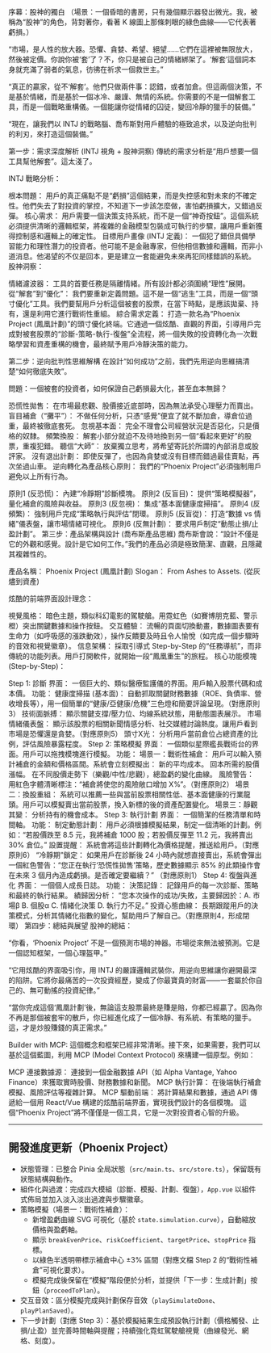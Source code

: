 序幕：股神的獨白
（場景：一個昏暗的書房，只有幾個顯示器發出微光。我，被稱為“股神”的角色，背對著你，看著 K 線圖上那條刺眼的綠色曲線——它代表著虧損。）

“市場，是人性的放大器。恐懼、貪婪、希望、絕望……它們在這裡被無限放大，然後被定價。你說你被‘套’了？不，你只是被自己的情緒綁架了。‘解套’這個詞本身就充滿了弱者的氣息，彷彿在祈求一個救世主。”

“真正的贏家，從不‘解套’。他們只做兩件事：認錯，或者加倉。但這兩個決策，不是基於情緒，而是基於一個冰冷、嚴謹、無情的系統。你需要的不是一個解套工具，而是一個戰略重構儀。一個能讓你從情緒的囚徒，變回冷靜的獵手的裝備。”

“現在，讓我們以 INTJ 的戰略腦、喬布斯對用戶體驗的極致追求，以及逆向批判的利刃，來打造這個裝備。”

第一步：需求深度解析 (INTJ 視角 + 股神洞察)
傳統的需求分析是“用戶想要一個工具幫他解套”。這太淺了。

INTJ 戰略分析：

根本問題： 用戶的真正痛點不是“虧損”這個結果，而是失控感和對未來的不確定性。他們失去了對投資的掌控，不知道下一步該怎麼做，害怕虧損擴大，又錯過反彈。
核心需求： 用戶需要一個決策支持系統，而不是一個“神奇按鈕”。這個系統必須提供清晰的邏輯框架，將複雜的金融模型包裝成可執行的步驟，讓用戶重新獲得控制感和邏輯上的確定性。
目標用戶畫像 (INTJ 定義)： 一個犯了錯但具備學習能力和理性潛力的投資者。他可能不是金融專家，但他相信數據和邏輯，而非小道消息。他渴望的不仅是回本，更是建立一套能避免未來再犯同樣錯誤的系統。
股神洞察：

情緒濾波器： 工具的首要任務是隔離情緒。所有設計都必須圍繞“理性”展開。
從“解套”到“優化”： 我們要重新定義問題。這不是一個“逃生”工具，而是一個“頭寸優化”工具。我們要幫用戶分析這個被套的股票，在當下時點，是應該拋棄、持有，還是利用它進行戰術性重組。
綜合需求定義：
打造一款名為“Phoenix Project (鳳凰計劃)”的頭寸優化終端。它通過一個炫酷、直觀的界面，引導用戶完成對被套股票的“診斷-策略-執行-復盤”全流程，將一個失敗的投資轉化為一次戰略學習和資產重構的機會，最終賦予用戶冷靜決策的能力。

第二步：逆向批判性思維解構
在設計“如何成功”之前，我們先用逆向思維搞清楚“如何徹底失敗”。

問題：一個被套的投資者，如何保證自己虧損最大化，甚至血本無歸？

恐慌性拋售： 在市場最悲觀、股價接近底部時，因為無法承受心理壓力而賣出。
盲目補倉（“攤平”）： 不做任何分析，只憑“感覺”便宜了就不斷加倉，導倉位過重，最終被徹底套死。
忽視基本面： 完全不理會公司經營狀況是否惡化，只是價格的奴隸。
頻繁換股： 解套小部分就迫不及待地換到另一個“看起來更好”的股票，重複犯錯。
聽信“大師”： 放棄獨立思考，將希望寄託於所謂的內部消息或股評家。
沒有退出計劃： 即使反彈了，也因為貪婪或沒有目標而錯過最佳賣點，再次坐過山車。
逆向轉化為產品核心原則：
我們的“Phoenix Project”必須強制用戶避免以上所有行為。

原則1 (反恐慌)： 內建“冷靜期”診斷模塊。
原則2 (反盲目)： 提供“策略模擬器”，量化補倉的風險與收益。
原則3 (反忽視)： 集成“基本面健康度掃描”。
原則4 (反頻繁)： 強制用戶完成“策略執行與評估”閉環。
原則5 (反盲從)： 打造“數據 vs 情緒”儀表盤，讓市場情緒可視化。
原則6 (反無計劃)： 要求用戶制定“動態止損/止盈計劃”。
第三步：產品架構與設計 (喬布斯產品思維)
喬布斯會說：“設計不僅是它的外觀和感覺。設計是它如何工作。”我們的產品必須是極致簡潔、直觀，且隱藏其複雜性的。

產品名稱： Phoenix Project (鳳凰計劃)
Slogan： From Ashes to Assets. (從灰燼到資產)

炫酷的前端界面設計理念：

視覺風格： 暗色主題，類似科幻電影的駕駛艙。用霓虹色（如賽博朋克藍、警示橙）突出關鍵數據和操作按鈕。
交互體驗： 流暢的頁面切換動畫，數據圖表要有生命力（如呼吸感的漲跌動效），操作反饋要及時且令人愉悅（如完成一個步驟時的音效和視覺徽章）。
信息架構： 採取引導式 Step-by-Step 的“任務導航”，而非傳統的功能列表。用戶打開軟件，就開始一段“鳳凰重生”的旅程。
核心功能模塊 (Step-by-Step)：

Step 1: 診斷
界面： 一個巨大的、類似醫療監護儀的界面。用戶輸入股票代碼和成本價。
功能：
健康度掃描 (基本面)： 自動抓取關鍵財務數據（ROE、負債率、營收增長等），用一個簡單的“健康/亞健康/危機”三色燈和簡要評論呈現。（對應原則3）
技術面脈搏： 顯示關鍵支撐/壓力位、均線系統狀態，用動態圖表展示。
市場情緒儀表盤： 顯示該股票的相關新聞情感分析、社交媒體討論熱度。讓用戶看到市場是恐懼還是貪婪。（對應原則5）
頭寸X光： 分析用戶當前倉位占總資產的比例，評估風險暴露程度。
Step 2: 策略模擬
界面： 一個類似星際艦長戰術台的界面。用戶可以拖拽模塊進行模擬。
功能：
場景一：戰術性補倉： 用戶可以輸入預計補倉的金額和價格區間。系統會立刻模擬出：
新的平均成本。
回本所需的股價漲幅。
在不同股價走勢下（樂觀/中性/悲觀），總盈虧的變化曲線。
風險警告： 用紅色字體清晰標注：“補倉將使您的風險敞口增加 X%”。（對應原則2）
場景二：換股重組： 系統可以推薦一些與當前股票相關性低、基本面健康的行業龍頭。用戶可以模擬賣出當前股票，換入新標的後的資產配置變化。
場景三：靜觀其變： 分析持有的機會成本。
Step 3: 執行計劃
界面： 一個簡潔的任務清單和時間軸。
功能：
制定動態計劃： 用戶必須根據模擬結果，制定一個清晰的計劃。例如：“若股價跌至 8.5 元，我將補倉 1000 股；若股價反彈至 11.2 元，我將賣出 30% 倉位。”
設置提醒： 系統會將這些計劃轉化為價格提醒，推送給用戶。（對應原則6）
“冷靜期”鎖定： 如果用戶在診斷後 24 小時內就想直接賣出，系統會彈出一個紅色警告：“您正在執行‘恐慌性拋售’策略，歷史數據顯示 85% 的此類操作會在未來 3 個月內造成虧損。是否確定要繼續？” （對應原則1）
Step 4: 復盤與進化
界面： 一個個人成長日誌。
功能：
決策記錄： 記錄用戶的每一次診斷、策略和最終的執行結果。
績歸因分析： “您本次操作的成功/失敗，主要歸因於：A. 市場β B. 個股α C. 情緒化決策 D. 執行力不足。”
投資心態曲線： 長期跟蹤用戶的決策模式，分析其情緒化指數的變化，幫助用戶了解自己。（對應原則4，形成閉環）
第四步：總結與展望
股神的總結：

“你看，‘Phoenix Project’ 不是一個預測市場的神器。市場從來無法被預測。它是一個認知框架，一個心理盔甲。”

“它用炫酷的界面吸引你，用 INTJ 的嚴謹邏輯武裝你，用逆向思維讓你避開最深的陷阱。它將你最痛苦的一次投資經歷，變成了你最寶貴的財富——一套屬於你自己的、無可動搖的投資紀律。”

“當你完成這個‘鳳凰計劃’後，無論這支股票最終是賺是賠，你都已經贏了。因為你不再是那個被套牢的散戶，你已經進化成了一個冷靜、有系統、有策略的獵手。這，才是炒股賺錢的真正需求。”

Builder with MCP:
這個概念和框架已經非常清晰。接下來，如果需要，我們可以基於這個藍圖，利用 MCP (Model Context Protocol) 來構建一個原型。例如：

MCP 連接數據源： 連接到一個金融數據 API（如 Alpha Vantage, Yahoo Finance）來獲取實時股價、財務數據和新聞。
MCP 執行計算： 在後端執行補倉模擬、風險評估等複雜計算。
MCP 驅動前端： 將計算結果和數據，通過 API 傳遞給一個用 React/Vue 構建的炫酷前端界面，實現我們設計的各個模塊。
這個“Phoenix Project”將不僅僅是一個工具，它是一次對投資者心智的升級。

---

## 開發進度更新（Phoenix Project）

- 狀態管理：已整合 Pinia 全局狀態（`src/main.ts`、`src/store.ts`），保留既有狀態結構與動作。
- 組件化與過渡：完成四大模組（診斷、模擬、計劃、復盤），`App.vue` 以組件式佈局並加入淡入淡出過渡與步驟徽章。
- 策略模擬（場景一：戰術性補倉）：
  - 新增盈虧曲線 SVG 可視化（基於 `state.simulation.curve`），自動縮放價格與盈虧軸。
  - 顯示 `breakEvenPrice`、`riskCoefficient`、`targetPrice`、`stopPrice` 指標。
  - 以綠色半透明帶標示補倉中心 ±3% 區間（對應文檔 Step 2 的“戰術性補倉”可視化要求）。
  - 模擬完成後保留在“模擬”階段便於分析，並提供「下一步：生成計劃」按鈕（`proceedToPlan`）。
- 交互音效：區分模擬完成與計劃保存音效（`playSimulateDone`、`playPlanSaved`）。
- 下一步計劃（對應 Step 3）：基於模擬結果生成預設執行計劃（價格觸發、止損/止盈）並完善時間軸與提醒；持續強化霓虹駕駛艙視覺（曲線發光、網格、刻度）。